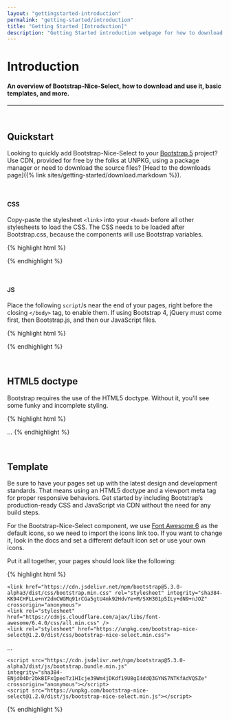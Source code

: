 ```yaml
---
layout: "gettingstarted-introduction"
permalink: "getting-started/introduction"
title: "Getting Started [Introduction]"
description: "Getting Started introduction webpage for how to download and use Bootstrap-Nice-Select and how it can be used to make your Bootstrap webpage better"
---
```


# Introduction

#### An overview of Bootstrap-Nice-Select, how to download and use it, basic templates, and more.

---

&nbsp;

## **Quickstart**

Looking to quickly add Bootstrap-Nice-Select to your [Bootstrap 5](https://getbootstrap.com/) project? Use CDN, provided for free by the folks at UNPKG, using a package manager or need to download the source files? [Head to the downloads page]({% link sites/getting-started/download.markdown %}). 

&nbsp;

#### CSS

Copy-paste the stylesheet `<link>` into your `<head>` before all other stylesheets to load the CSS. The CSS needs to be loaded after Bootstrap.css, because the components will use
Bootstrap variables.

{% highlight html %}
<link rel="stylesheet" href="https://unpkg.com/bootstrap-nice-select@1.2.0/dist/css/bootstrap-nice-select.min.css">
{% endhighlight %}

&nbsp;

#### JS

Place the following `script`/s near the end of your pages, right before the closing `</body>` tag, to enable them. If using Bootstrap 4, jQuery must come first, then Bootstrap.js, and then our JavaScript files.

{% highlight html %}
<script src="https://unpkg.com/bootstrap-nice-select@1.2.0/dist/js/bootstrap-nice-select.min.js"></script>
{% endhighlight %}

&nbsp;

## **HTML5 doctype**

Bootstrap requires the use of the HTML5 doctype. Without it, you'll see some funky and incomplete styling.

{% highlight html %}
<!doctype html>
<html lang="en">
  ...
</html>
{% endhighlight %}

&nbsp;

## **Template**

Be sure to have your pages set up with the latest design and development standards. That means using an HTML5 doctype and a viewport meta tag for proper responsive behaviors. Get started by including Bootstrap’s production-ready CSS and JavaScript via CDN without the need for any build steps.

For the Bootstrap-Nice-Select component, we use [Font Awesome 6](https://fontawesome.com/search) as the default icons, so we need to import the icons link too. If you want to change it, look in the docs and set a different default icon set or use your own icons.

Put it all together, your pages should look like the following:

{% highlight html %}
<!doctype html>
<html lang="en">
  <head>
    <!-- Required meta tags -->
    <meta charset="utf-8">
    <meta name="viewport" content="width=device-width, initial-scale=1, shrink-to-fit=no">
    <title>Hello, Bootstrap-Nice-Select!</title>

    <link href="https://cdn.jsdelivr.net/npm/bootstrap@5.3.0-alpha3/dist/css/bootstrap.min.css" rel="stylesheet" integrity="sha384-KK94CHFLLe+nY2dmCWGMq91rCGa5gtU4mk92HdvYe+M/SXH301p5ILy+dN9+nJOZ" crossorigin="anonymous">
    <link rel="stylesheet" href="https://cdnjs.cloudflare.com/ajax/libs/font-awesome/6.4.0/css/all.min.css" />
    <link rel="stylesheet" href="https://unpkg.com/bootstrap-nice-select@1.2.0/dist/css/bootstrap-nice-select.min.css">
  </head>
  <body>
    <div>
    ...
    </div>

    <script src="https://cdn.jsdelivr.net/npm/bootstrap@5.3.0-alpha3/dist/js/bootstrap.bundle.min.js"
    integrity="sha384-ENjdO4Dr2bkBIFxQpeoTz1HIcje39Wm4jDKdf19U8gI4ddQ3GYNS7NTKfAdVQSZe"
    crossorigin="anonymous"></script>
    <script src="https://unpkg.com/bootstrap-nice-select@1.2.0/dist/js/bootstrap-nice-select.min.js"></script>
  </body>
</html>
{% endhighlight %}

&nbsp;